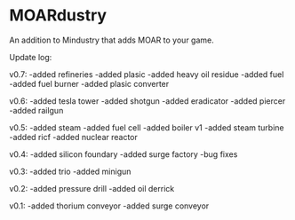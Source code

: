 # MOARdustry
An addition to Mindustry that adds MOAR to your game.

Update log:

v0.7: -added refineries -added plasic -added heavy oil residue -added fuel -added fuel burner -added plasic converter

v0.6: -added tesla tower -added shotgun -added eradicator -added piercer -added railgun

v0.5: -added steam -added fuel cell -added boiler v1 -added steam turbine -added ricf -added nuclear reactor

v0.4: -added silicon foundary -added surge factory -bug fixes

v0.3: -added trio -added minigun

v0.2: -added pressure drill -added oil derrick

v0.1: -added thorium conveyor -added surge conveyor
